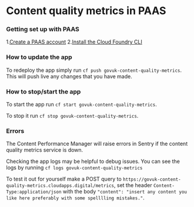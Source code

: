 # Content quality metrics in PAAS

### Getting set up with PAAS

1.[Create a PAAS account](https://docs.cloud.service.gov.uk/get_started.html#get-an-account)
2.[Install the Cloud Foundry CLI](https://docs.cloud.service.gov.uk/get_started.html#set-up-command-line)

### How to update the app

To redeploy the app simply run `cf push govuk-content-quality-metrics`. This will push live any changes that you have made.

### How to stop/start the app

To start the app run `cf start govuk-content-quality-metrics`.

To stop it run `cf stop govuk-content-quality-metrics`.

### Errors

The Content Performance Manager will raise errors in Sentry if the content quality metrics service is down.

Checking the app logs may be helpful to debug issues. You can see the logs by running `cf logs govuk-content-quality-metrics`

To test it out for yourself make a POST query to `https://govuk-content-quality-metrics.cloudapps.digital/metrics`, set the header `Content-Type:application/json` with the body `"content": "insert any content you like here preferably with some spelllling mistakes."`.
